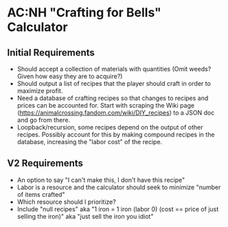 # AC:NH "Crafting for Bells" Calculator

## Initial Requirements

- Should accept a collection of materials with quantities (Omit weeds? Given how
  easy they are to acquire?)
- Should output a list of recipes that the player should craft in order to
  maximize profit.
- Need a database of crafting recipes so that changes to recipes and prices can
  be accounted for. Start with scraping the Wiki page
  (https://animalcrossing.fandom.com/wiki/DIY_recipes) to a JSON doc and go from
  there.
- Loopback/recursion, some recipes depend on the output of other recipes.
  Possibly account for this by making compound recipes in the database,
  increasing the "labor cost" of the recipe.

## V2 Requirements

- An option to say "I can't make this, I don't have this recipe"
- Labor is a resource and the calculator should seek to minimize "number of
  items crafted"
- Which resource should I prioritize?
- Include "null recipes" aka "1 iron = 1 iron (labor 0) (cost == price of just selling the iron)" aka "just sell the iron
  you idiot"
